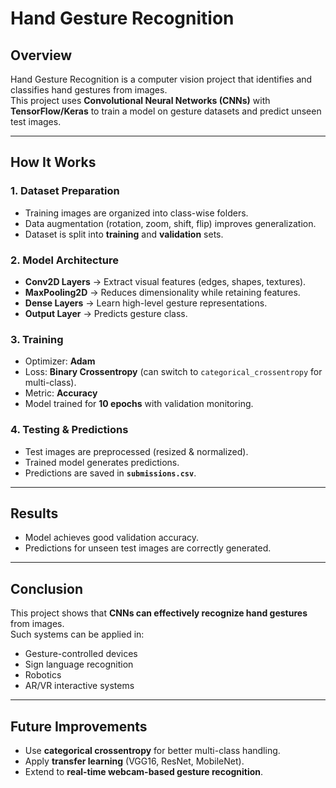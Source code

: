 # Hand Gesture Recognition

## Overview  
Hand Gesture Recognition is a computer vision project that identifies and classifies hand gestures from images.  
This project uses **Convolutional Neural Networks (CNNs)** with **TensorFlow/Keras** to train a model on gesture datasets and predict unseen test images.  

---

## How It Works  

### 1. Dataset Preparation  
- Training images are organized into class-wise folders.  
- Data augmentation (rotation, zoom, shift, flip) improves generalization.  
- Dataset is split into **training** and **validation** sets.  

### 2. Model Architecture  
- **Conv2D Layers** → Extract visual features (edges, shapes, textures).  
- **MaxPooling2D** → Reduces dimensionality while retaining features.  
- **Dense Layers** → Learn high-level gesture representations.  
- **Output Layer** → Predicts gesture class.  

### 3. Training  
- Optimizer: **Adam**  
- Loss: **Binary Crossentropy** (can switch to `categorical_crossentropy` for multi-class).  
- Metric: **Accuracy**  
- Model trained for **10 epochs** with validation monitoring.  

### 4. Testing & Predictions  
- Test images are preprocessed (resized & normalized).  
- Trained model generates predictions.  
- Predictions are saved in **`submissions.csv`**.  

---

## Results  
- Model achieves good validation accuracy.  
- Predictions for unseen test images are correctly generated.  

---

## Conclusion  
This project shows that **CNNs can effectively recognize hand gestures** from images.  
Such systems can be applied in:  
- Gesture-controlled devices  
- Sign language recognition  
- Robotics  
- AR/VR interactive systems  

---

## Future Improvements  
- Use **categorical crossentropy** for better multi-class handling.  
- Apply **transfer learning** (VGG16, ResNet, MobileNet).  
- Extend to **real-time webcam-based gesture recognition**.  
